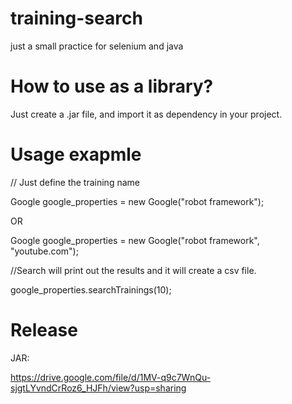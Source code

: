 # training-search
just a small practice for selenium and java

# How to use as a library?
Just create a .jar file, and import it as dependency in your project. 

# Usage exapmle

// Just define the training name

Google google_properties = new Google("robot framework");


OR


Google google_properties = new Google("robot framework", "youtube.com");

//Search will print out the results and it will create a csv file.

google_properties.searchTrainings(10);


# Release

JAR:

https://drive.google.com/file/d/1MV-q9c7WnQu-sjgtLYvndCrRoz6_HJFh/view?usp=sharing
